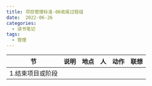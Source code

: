 ```yaml
---
title: 项目管理标准-06收尾过程组
date:  2022-06-26
categories:
  - 读书笔记
tags:
  - 管理
---
```


| 节               | 说明 | 地点 | 人   | 动作 | 联想 |
| ---------------- | ---- | ---- | ---- | ---- | ---- |
| 1.结束项目或阶段 |      |      |      |      |      |



